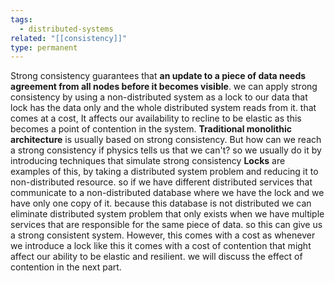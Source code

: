 ```yaml
---
tags:
  - distributed-systems
related: "[[consistency]]"
type: permanent
---
```


Strong consistency guarantees that **an update to a piece of data needs agreement from all nodes before it becomes visible**. we can apply strong consistency by using a non-distributed system as a lock to our data that lock has the data only and the whole distributed system reads from it. that comes at a cost, It affects our availability to recline to be elastic as this becomes a point of contention in the system. **Traditional monolithic architecture** is usually based on strong consistency.
But how can we reach a strong consistency if physics tells us that we can't? so we usually do it by introducing techniques that simulate strong consistency **Locks** are examples of this, by taking a distributed system problem and reducing it to non-distributed resource. so if we have different distributed services that communicate to a non-distributed database where we have the lock and we have only one copy of it. because this database is not distributed we can eliminate distributed system problem that only exists when we have multiple services that are responsible for the same piece of data. so this can give us a strong consistent system. However, this comes with a cost as whenever we introduce a lock like this it comes with a cost of contention that might affect our ability to be elastic and resilient. we will discuss the effect of contention in the next part.
